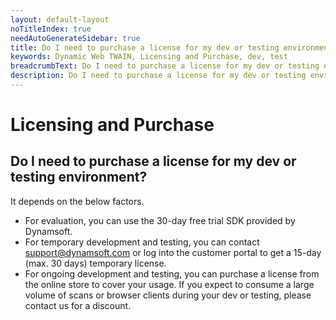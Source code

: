 ```yaml
---
layout: default-layout
noTitleIndex: true
needAutoGenerateSidebar: true
title: Do I need to purchase a license for my dev or testing environment?
keywords: Dynamic Web TWAIN, Licensing and Purchase, dev, test
breadcrumbText: Do I need to purchase a license for my dev or testing environment?
description: Do I need to purchase a license for my dev or testing environment?
---
```


# Licensing and Purchase

## Do I need to purchase a license for my dev or testing environment?

It depends on the below factors.

- For evaluation, you can use the 30-day free trial SDK provided by Dynamsoft.
- For temporary development and testing, you can contact <a href="mailto:support@dynamsoft.com" target="_blank">support@dynamsoft.com</a> or log into the customer portal to get a 15-day (max. 30 days) temporary license.
- For ongoing development and testing, you can purchase a license from the online store to cover your usage. If you expect to consume a large volume of scans or browser clients during your dev or testing, please contact us for a discount.
